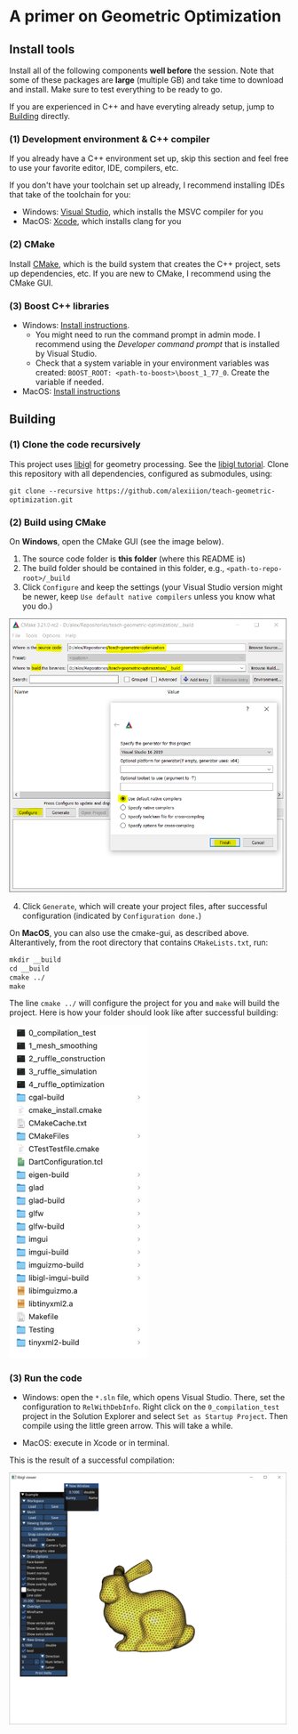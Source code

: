 # A primer on Geometric Optimization


## Install tools
Install all of the following components **well before** the session. Note that some of these packages are **large** (multiple GB) and take time to download and install. Make sure to test everything to be ready to go.

If you are experienced in C++ and have everyting already setup, jump to [Building](#building) directly.

### (1) Development environment & C++ compiler
If you already have a C++ environment set up, skip this section and feel free to use your favorite editor, IDE, compilers, etc.  

If you don't have your toolchain set up already, I recommend installing IDEs that take of the toolchain for you:
* Windows: [Visual Studio](https://visualstudio.microsoft.com/vs/community/), which installs the MSVC compiler for you
* MacOS: [Xcode](https://developer.apple.com/xcode/), which installs clang for you

### (2) CMake
Install [CMake](https://cmake.org/download/), which is the build system that creates the C++ project, sets up dependencies, etc. If you are new to CMake, I recommend using the CMake GUI.

### (3) Boost C++ libraries
* Windows: [Install instructions](https://robots.uc3m.es/installation-guides/install-boost.html#install-boost-windows). 
    * You might need to run the command prompt in admin mode. I recommend using the *Developer command prompt* that is installed by Visual Studio. 
    * Check that a system variable in your environment variables was created: `BOOST_ROOT: <path-to-boost>\boost_1_77_0`. Create the variable if needed.
* MacOS: [Install instructions](https://robots.uc3m.es/installation-guides/install-boost.html#install-boost-ubuntu)


## Building

### (1) Clone the code recursively
This project uses [libigl](https://github.com/libigl/libigl/) for geometry processing. See the [libigl tutorial](https://libigl.github.io/tutorial/).
Clone this repository with all dependencies, configured as submodules, using:
```
git clone --recursive https://github.com/alexiiion/teach-geometric-optimization.git
```

### (2) Build using CMake
On **Windows**, open the CMake GUI (see the image below). 
1. The source code folder is **this folder** (where this README is)  
2. The build folder should be contained in this folder, e.g., `<path-to-repo-root>/_build`
3. Click `Configure` and keep the settings (your Visual Studio version might be newer, keep `Use default native compilers` unless you know what you do.)

<img src="./_instructions/cmake-gui-initial-config.PNG" width="500"/>

<!-- 4. At the end of the output `Configuration done.`  -->
4. Click `Generate`, which will create your project files, after successful configuration (indicated by `Configuration done.`)


On **MacOS**, you can also use the cmake-gui, as described above. Alterantively, from the root directory that contains `CMakeLists.txt`, run:

```
mkdir __build
cd __build
cmake ../
make
```

<!-- There are some warnings due to changes in the build system of libigl. It still works. After running cmake, the output should be `Configuring done`. -->

The line `cmake ../` will configure the project for you and `make` will build the project. Here is how your folder should look like after successful building:

<img src="./_instructions/macos-folder-afterbuilding.png" width="250"/>


### (3) Run the code

* Windows: open the `*.sln` file, which opens Visual Studio. There, set the configuration to `RelWithDebInfo`. Right click on the `0_compilation_test` project in the Solution Explorer and select `Set as Startup Project`. Then compile using the little green arrow. This will take a while.

* MacOS: execute in Xcode or in terminal.

This is the result of a successful compilation:

<img src="./_instructions/result.PNG" width="500"/>
